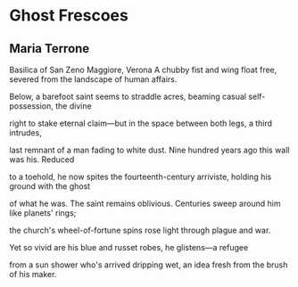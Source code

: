 # Ghost Frescoes
## Maria Terrone
Basilica of San Zeno Maggiore, Verona
A chubby fist and wing
float free, severed
from the landscape of human affairs.

Below, a barefoot saint
seems to straddle acres, beaming
casual self-possession, the divine

right to stake eternal claim—but
in the space between
both legs, a third intrudes,

last remnant of a man fading
to white dust. Nine hundred years ago
this wall was his. Reduced

to a toehold, he now spites
the fourteenth-century arriviste,
holding his ground with the ghost

of what he was. The saint remains
oblivious. Centuries sweep
around him like planets' rings;

the church's wheel-of-fortune
spins rose light
through plague and war.

Yet so vivid
are his blue and russet robes,
he glistens—a refugee

from a sun shower
who's arrived dripping wet, an idea
fresh from the brush of his maker.